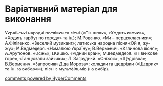 <div id="hypercomments_widget" class="js-hypercomments-widget invisible"></div>

# Варіативний матеріал для виконання

Українські народні поспівки та пісні («Сів шпак», «Ходить квочка», «Ходить гарбуз по городу» та ін.); М.Ровенко. «Ми – першокласники»; А.Філіпенко. «Веселий музикант»; латиська народна пісня «Ой я, жу-жу»; М.Ведмедеря. «Намалюю Україну»; В.Верменич. «Калинова пісня»; А.Арутюнов. «Осінь»; І.Кишко. «Рідний край»; М.Ведмедеря. «Півникове горе», «Танцювали зайчики»; Л. Загрудний. «Сніжок», «Щедрівка»; В.Верменич. «Запросини Діда Мороза»;  колядки та щедрівки («Щедрик» та ін. за вибором); пісні з мультфільмів (на вибір).

<div class="js-hypercomments-container">
    <a href="http://hypercomments.com" class="hc-link" title="comments widget">comments powered by HyperComments</a>
</div>